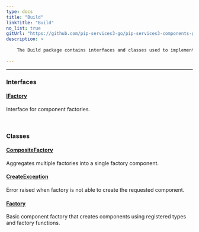 ```yaml
---
type: docs
title: "Build"
linkTitle: "Build"
no_list: true
gitUrl: "https://github.com/pip-services3-go/pip-services3-components-go"
description: >
    
    The Build package contains interfaces and classes used to implement the "factory design pattern". 
    
---
```

---

<div class="module-body"> 

### Interfaces

#### [IFactory](ifactory)
Interface for component factories.

<br>

### Classes

#### [CompositeFactory](composite_factory)
Aggregates multiple factories into a single factory component.

#### [CreateException](create_exception)
Error raised when factory is not able to create the requested component.

#### [Factory](factory)
Basic component factory that creates components using registered types and factory functions.

</div>
